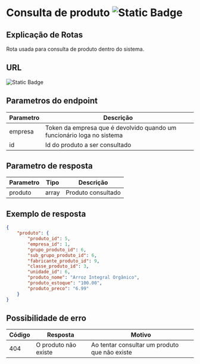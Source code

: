 # Consulta de produto ![Static Badge](https://img.shields.io/badge/Rota_autenticada-49CC90)

## Explicação de Rotas

Rota usada para consulta de produto dentro do sistema.

## URL

![Static Badge](https://img.shields.io/badge/GET-%2Fapi%2Fv1%2Fproduto%2Fconsulta%2F{empresa}%2F{id}-%2361AFFE)

## Parametros do endpoint

| Parametro | Descrição                                                              |
|-----------|------------------------------------------------------------------------|
| empresa   | Token da empresa que é devolvido quando um funcionário loga no sistema |
| id        | Id do produto a ser consultado                                         |

## Parametro de resposta

| Parametro | Tipo  | Descrição          |
|-----------|-------|--------------------|
| produto   | array | Produto consultado |

## Exemplo de resposta

```json
{
    "produto": {
        "produto_id": 5,
        "empresa_id": 1,
        "grupo_produto_id": 6,
        "sub_grupo_produto_id": 6,
        "fabricante_produto_id": 9,
        "classe_produto_id": 3,
        "unidade_id": 6,
        "produto_nome": "Arroz Integral Orgânico",
        "produto_estoque": "100.00",
        "produto_preco": "6.99"
    }
}
```

## Possibilidade de erro

| Código | Resposta             | Motivo                                        |
|--------|----------------------|-----------------------------------------------|
| 404    | O produto não existe | Ao tentar consultar um produto que não existe |
